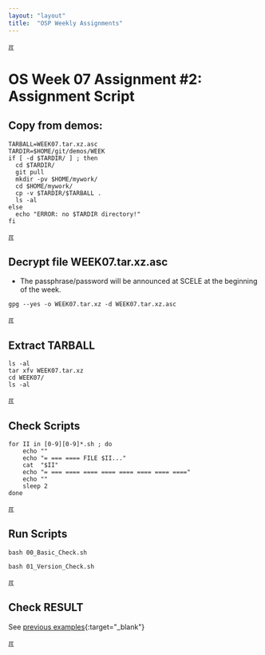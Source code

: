 ```yaml
---
layout: "layout"
title:  "OSP Weekly Assignments"
---
```


[&#x213C;](#idxXXX)<br id="idx000">

# OS Week 07 Assignment #2: Assignment Script

## Copy from demos:
```
TARBALL=WEEK07.tar.xz.asc
TARDIR=$HOME/git/demos/WEEK
if [ -d $TARDIR/ ] ; then
  cd $TARDIR/
  git pull
  mkdir -pv $HOME/mywork/
  cd $HOME/mywork/
  cp -v $TARDIR/$TARBALL .
  ls -al
else
  echo "ERROR: no $TARDIR directory!"
fi

```

[&#x213C;](#idxXXX)<br id="idx001">

## Decrypt file WEEK07.tar.xz.asc

* The passphrase/password will be announced at SCELE at the beginning of the week.

```
gpg --yes -o WEEK07.tar.xz -d WEEK07.tar.xz.asc

```

[&#x213C;](#)<br id="idx002">
## Extract TARBALL
```
ls -al
tar xfv WEEK07.tar.xz
cd WEEK07/
ls -al

```

[&#x213C;](#)<br id="idx003">
## Check Scripts
```
for II in [0-9][0-9]*.sh ; do
    echo ""
    echo "= === ==== FILE $II..."
    cat  "$II"
    echo "= === ==== ==== ==== ==== ==== ==== ===="
    echo ""
    sleep 2
done

```

[&#x213C;](#)<br id="idx004">
## Run Scripts
```
bash 00_Basic_Check.sh

bash 01_Version_Check.sh

```

[&#x213C;](#)<br id="idx005">
## Check RESULT

See [previous examples](W03-08.md#idx05){:target="_blank"}

[&#x213C;](#)<br id="idxXXX">
<br>

